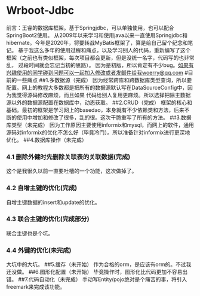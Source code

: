 # Wrboot-Jdbc
前言：王睿的数据库框架。基于Springjdbc，可以单独使用，也可以配合SpringBoot2使用。
从2009年以来学习和使用java以来一直使用Springjdbc和hibernate。今年是2020年，将要转战MyBatis框架了，算是给自己留个纪念和笔记。
基于我这么多年的使用过程和痛点，以及学习别人的代码，重新编写了这个框架（之前也有类似框架，每次项目都会更新，但是没统一名字，代码写的也非常乱，
过段时间就会忘记当初的思路）。
因为是初版，所以肯定有不少bug。如果有兴趣使用的同学碰到问题可以一起加入修改或者发邮件给我woerry@qq.com
#目前的一些痛点
##1.多数据源（完成）
因为经常跨库和跨数据库类型查询，所以要配置。网上的教程大多数都是把所有的数据源默认写在DataSourceConfig中，因为我觉得源码修改麻烦，而且如果
代码给别人复用更麻烦。所以选择把除主数据源以外的数据源配置在数据库中，动态获取。
##2.CRUD（完成）
框架的核心和基础。最初的框架是学习网上的basedao，本身就有不少依赖类和方法，后来不断的使用中增加和修改了很多，乱的很。这次干脆重写了所有的方法。
##3.数据库类型（未完成）
因为工作原因主要使用informix和mysql，而网上的软件，通用源码对informix的优化不怎么好（毕竟冷门）。所以准备针对informix进行更深地优化。
##4.数据库操作（未完成）
### 4.1 删除外健时先删除关联表的关联数据(完成)
这个是我很久以前一直要吐槽的一个功能，这次做掉了。
### 4.2 自增主键的优化(完成)
自增主键数据的insert和update的优化。
### 4.3 联合主键的优化(完成部分)
联合主键也是个坑。
### 4.4 外键的优化(未完成)
大坑中的大坑。
##5.缓存（未开始）
作为合格的orm，是应该有orm的。不过我还没做。
##6.图形化配置（未开始）
毕竟操作时，图形化比代码更加不容易出错。
##7.代码自动化（未完成）
手动写Entity/pojo绝对是个痛苦的事，将引入freemark来完成该功能。